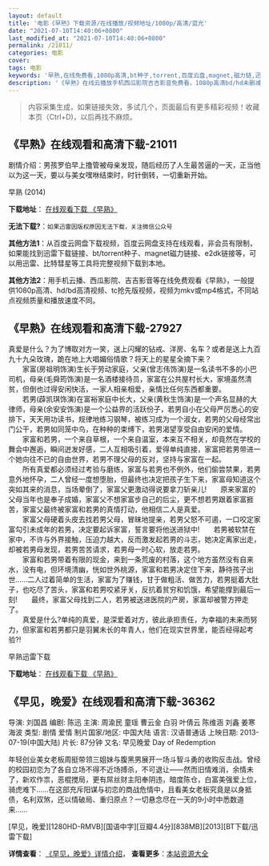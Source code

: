 ```yaml
---
layout: default
title: '电影《早熟》下载资源/在线播放/视频地址/1080p/高清/蓝光'
date: "2021-07-10T14:40:06+0800"
last_modified_at: "2021-07-10T14:40:06+0800"
permalink: /21011/
categories: 电影
cover:
tags: 电影
keywords: '早熟,在线免费看,1080p高清,bt种子,torrent,百度云盘,magnet,磁力链,迅雷下载资源'
description: '《早熟》在线云播放手机西瓜影院吉吉影音免费看，1080p高清bd/hd未删减完整版和tc抢先枪版，mkv/mp4格式，附带bt/torrent种子、magnet/磁力链、百度云盘、网盘资源迅雷下载链接'
---
```


>内容采集生成，如果链接失效，多试几个，页面最后有更多精彩视频！收藏本页（Ctrl+D)，以后再找不麻烦。


## 《早熟》在线观看和高清下载-21011

剧情介绍：男孩罗伯早上撸管被母亲发现，随后经历了人生最苦逼的一天，正当他以为这一天，要以与美女嘿咻结束时，时针倒转，一切重新开始。


早熟 (2014)

**下载地址**： [在线观看下载 《早熟》](https://www.btbtdy.me/btdy/dy1522.html) 


**无法下载?**：`如果迅雷因版权原因无法下载，关注微信公众号 `

**其他方法1**：从百度云网盘下载视频，百度云网盘支持在线观看，非会员有限制，如果能找到迅雷下载链接、bt/torrent种子、magnet磁力链接、e2dk链接等，可以用迅雷、比特彗星等工具将完整视频下载到本地。

**其他方法2**：用手机云播、西瓜影院、吉吉影音等在线免费观看《早熟》，一般提供1080p高清、hd/bd高清视频、tc抢先版视频，视频为mkv或mp4格式，不同站点视频质量和播放速度不同。


## 《早熟》在线观看和高清下载-27927

真爱是什么？为了博取对方一笑，送上闪耀的钻戒、洋房、名车？或者是送上九百九十九朵玫瑰，跪在地上大唱媚俗情歌？将天上的星星全摘下来？<br />　　家富(房祖明饰演)生长于劳动家庭，父亲(曾志伟饰演)是一名读书不多的小巴司机，母亲(毛舜筠饰演)是一名酒楼接待员，家富在公共屋村长大，家境虽然清贫，但倒也过得安闲快活，一家人相亲相爱，亲情比任何东西都重要。<br />　　若男(薜凯琪饰演)在富裕家庭中长大，父亲(黄秋生饰演)是一个声名显赫的大律师，母亲(余安安饰演)是一个公益界的活跃份子，若男自小在父母严厉悉心的安排下，天天用功读书，规律地练习钢琴，被练习成为一个淑女，若男的父母经常出门公干，若男如同笼中鸟，在种种的束缚下，若男渴望享受自由安闲的爱情。<br />　　家富和若男，一个来自草根，一个来自温室，本来互不相关，却竟然在学校的舞会中邂逅，瞬间迸发好感，二人互相吸引着，爱得单纯直接，家富把若男带进一个她向往不已的自由世界，若男不理父母的反对，坚持与家富在一起。<br />　　所有真爱都必须经过考验与磨练，家富与若男也不例外，他们偷尝禁果，若男意外地怀孕，二人曾经一度想堕胎，但最终也决定把孩子生下来，家富母知道这个突如其来的消息，当场晕倒了，家富父更激动得说要拿刀斩亲儿!　　原来家富的父母当年也是奉子成婚，家富父不想家富步自己的后尘，更不想若男跟着家富捱苦，家富父最终被家富和若男的真情打动，他相信二人是真爱。<br />　　家富父母硬着头皮去找若男父母，冒昧地提亲，若男父怒不可遏，一口咬定家富勾引未成年的若男，决定要起诉家富，誓言要将他送进狱中!　　若男被软禁在家中，不许与外界接触，压迫力越大，反而激发起若男的斗志，她决定离家出走，却被若男母发现，若男苦苦请求，若男母一时心软，放走若男。<br />　　家富和若男带着有限的现金，来到一条荒废的村落，这个地方虽然没有自来水，没有电，但环境清幽，恍如世外桃源，家富和若男决定住下来，静待孩子出世&hellip;…二人过着简单的生活，家富为了赚钱，甘于做粗活、做苦力，若男挺着大肚子，也吃尽了苦头，家富和若男咬紧牙关，反抗着贫穷和饥饿，希望能撑到最后一刻!　　最终，家富父母找到二人，若男被送进医院的产房，家富却被警方押走了。<br />　　真爱是什么?单纯的真爱，是深爱着对方，彼此承担责任，为幸福的未来而努力，但家富和若男都只是羽翼未长的年青人，他们在现实世界里，能否经得起考验?!


早熟迅雷下载

**下载地址**： [在线观看下载 《早熟》](https://www.993dy.com//vod-detail-id-20520.html) 


## 《早见，晚爱》在线观看和高清下载-36362

导演: 刘国昌 编剧: 陈迅 主演: 周渝民 童瑶 曹云金 白羽 叶倩云 陈维涵 刘鑫 姜寒 海波 类型: 剧情 爱情 制片国家/地区: 中国大陆 语言: 汉语普通话 上映日期: 2013-07-19(中国大陆) 片长: 87分钟 又名: 早见晚爱 Day of Redemption

年轻创业美女老板周挺带领三姐妹与腹黑男展开一场斗智斗勇的收购反击战。曾经的校园初恋为了各自立场不得不近场搏杀，不可退让——然而旧情难消，余情未了，新欢作祟，恶棍搅局，更有屌丝财主阳奉阴违，暗度陈仓，白富美强爱上位，骑虎难下……在这部充斥阳谋与初恋的商战危情中，且看美女老板究竟是以身抵债，名利双煞，还以情破局、重归原点？一切悬念尽在一天的9小时中悉数道来……


[早见，晚爱][1280HD-RMVB][国语中字][豆瓣4.4分][838MB][2013][BT下载/迅雷下载]

**详情查看**： [《早见，晚爱》详情介绍](/movie/36362/)， **查看更多**：[本站资源大全](/movie/t/all/)

